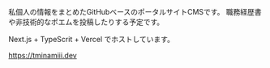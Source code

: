 私個人の情報をまとめたGitHubベースのポータルサイトCMSです。
職務経歴書や非技術的なポエムを投稿したりする予定です。

Next.js + TypeScrit + Vercel でホストしています。

https://tminamiii.dev
